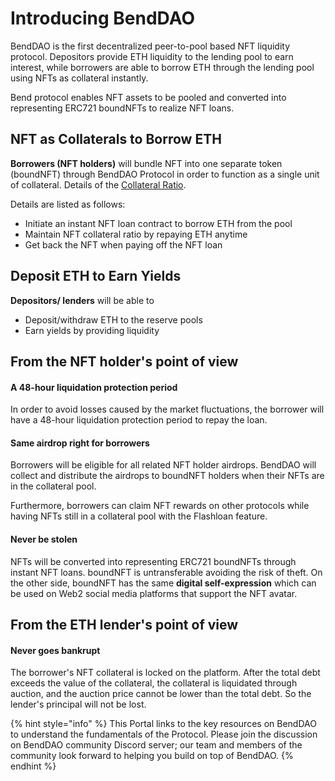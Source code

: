 # Introducing BendDAO

BendDAO is the first decentralized peer-to-pool based NFT liquidity protocol. Depositors provide ETH liquidity to the lending pool to earn interest, while borrowers are able to borrow ETH through the lending pool using NFTs as collateral instantly.

Bend protocol enables NFT assets to be pooled and converted into representing ERC721 boundNFTs to realize NFT loans.

## NFT as Collaterals to Borrow ETH

**Borrowers (NFT holders)** will bundle NFT into one separate token (boundNFT) through BendDAO Protocol in order to function as a single unit of collateral. Details of the [Collateral Ratio](risk/nft-risk-parameters.md).

Details are listed as follows:

* Initiate an instant NFT loan contract to borrow ETH from the pool
* Maintain NFT collateral ratio by repaying ETH anytime
* Get back the NFT when paying off the NFT loan

## Deposit ETH to Earn Yields

**Depositors/ lenders** will be able to

* Deposit/withdraw ETH to the reserve pools
* Earn yields by providing liquidity

## From the NFT holder's point of view

#### A 48-hour liquidation protection period

In order to avoid losses caused by the market fluctuations, the borrower will have a 48-hour liquidation protection period to repay the loan.

#### Same airdrop right for borrowers

Borrowers will be eligible for all related NFT holder airdrops. BendDAO will collect and distribute the airdrops to boundNFT holders when their NFTs are in the collateral pool.

Furthermore, borrowers can claim NFT rewards on other protocols while having NFTs still in a collateral pool with the Flashloan feature.

#### Never be stolen

NFTs will be converted into representing ERC721 boundNFTs through instant NFT loans. boundNFT is untransferable avoiding the risk of theft. On the other side, boundNFT has the same **digital self-expression** which can be used on Web2 social media platforms that support the NFT avatar.

## From the ETH lender's point of view

#### Never goes bankrupt

The borrower's NFT collateral is locked on the platform. After the total debt exceeds the value of the collateral, the collateral is liquidated through auction, and the auction price cannot be lower than the total debt. So the lender's principal will not be lost.

{% hint style="info" %}
This Portal links to the key resources on BendDAO to understand the fundamentals of the Protocol. Please join the discussion on BendDAO community Discord server; our team and members of the community look forward to helping you build on top of BendDAO.
{% endhint %}
